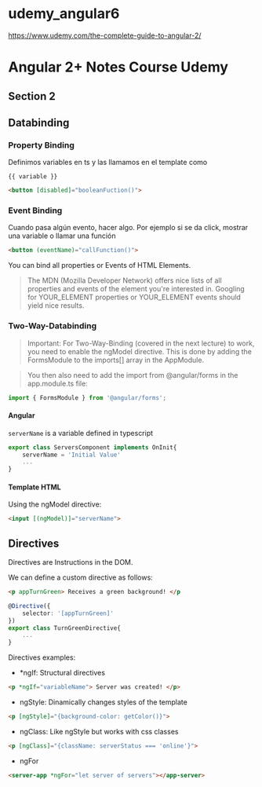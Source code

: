 # udemy_angular6
https://www.udemy.com/the-complete-guide-to-angular-2/


# Angular 2+ Notes Course Udemy

## Section 2

## Databinding

### Property Binding

Definimos variables en ts y las llamamos en el template como

```
{{ variable }}
```

```html
<button [disabled]="booleanFuction()">
```

### Event Binding

Cuando pasa algún evento, hacer algo. Por ejemplo si se da click, mostrar una variable o llamar una función

```html
<button (eventName)="callFunction()">
```
You can bind all properties or Events of HTML Elements.

> The MDN (Mozilla Developer Network) offers nice lists of all properties and events of the element you're interested in. Googling for YOUR_ELEMENT properties or YOUR_ELEMENT events should yield nice results.

### Two-Way-Databinding

>Important: For Two-Way-Binding (covered in the next lecture) to work, you need to enable the ngModel directive. This is done by adding the FormsModule to the imports[] array in the AppModule.

>You then also need to add the import from @angular/forms in the app.module.ts file:

```typescript
import { FormsModule } from '@angular/forms';
```

#### Angular

`serverName` is a variable defined in typescript
```typescript
export class ServersComponent implements OnInit{
    serverName = 'Initial Value'
    ...
}
```
#### Template HTML

Using the ngModel directive:

```html
<input [(ngModel)]="serverName">
```

## Directives

Directives are Instructions in the DOM.

We can define a custom directive as follows:

```html
<p appTurnGreen> Receives a green background! </p
```

```typescript
@Directive({
    selector: '[appTurnGreen]'
})
export class TurnGreenDirective{
    ...
}
```

Directives examples:

* *ngIf: Structural directives

```html
<p *ngIf="variableName"> Server was created! </p>
```

* ngStyle: Dinamically changes styles of the template

```html
<p [ngStyle]="{background-color: getColor()}">
```

* ngClass: Like ngStyle but works with css classes

```html
<p [ngClass]="{className: serverStatus === 'online'}">
```

* ngFor
```html
<server-app *ngFor="let server of servers"></app-server>
```
